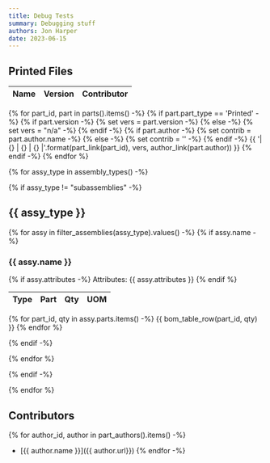 ```yaml
---
title: Debug Tests
summary: Debugging stuff
authors: Jon Harper
date: 2023-06-15
---
```


## Printed Files

| Name | Version | Contributor |
|------|---------|-------------|
{% for part_id, part in parts().items() -%}
    {% if part.part_type == 'Printed' -%}
        {% if part.version -%}
            {% set vers = part.version -%}
        {% else -%}
            {% set vers = "n/a" -%}
        {% endif -%}
        {% if part.author -%}
            {% set contrib = part.author.name -%}
        {% else -%}
            {% set contrib = '' -%}
        {% endif -%}
        {{ '| {} | {} | {} |'.format(part_link(part_id), vers, author_link(part.author)) }}
    {% endif -%}
{% endfor %}

{% for assy_type in assembly_types() -%}

{% if assy_type != "subassemblies" -%}

## {{ assy_type }}

{% for assy in filter_assemblies(assy_type).values() -%}
{% if assy.name -%}

### {{ assy.name }}

{% if assy.attributes -%}
Attributes: {{ assy.attributes }}
{% endif %}

| Type | Part | Qty | UOM |
|------|------|-----|-----|
{% for part_id, qty in assy.parts.items() -%}
{{ bom_table_row(part_id, qty) }}
{% endfor %}

{% endif -%}

{% endfor %}

{% endif -%}

{% endfor %}

## Contributors

{% for author_id, author in part_authors().items() -%}
- [{{ author.name }}]({{ author.url}})
{% endfor -%}
